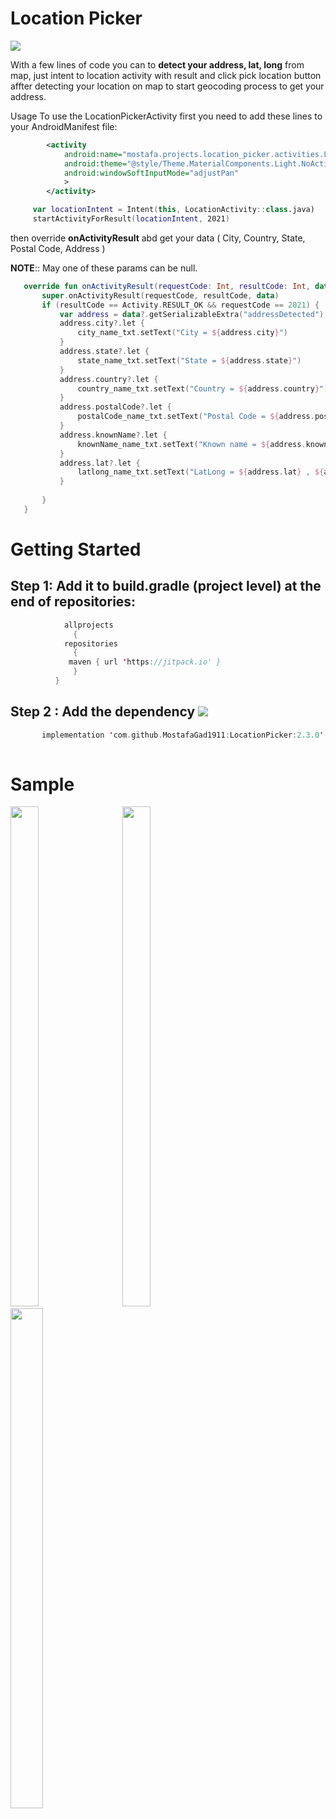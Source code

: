 # Location Picker 
[![](https://jitpack.io/v/MostafaGad1911/LocationPicker.svg)](https://jitpack.io/#MostafaGad1911/LocationPicker)

 With a few lines of code you can to **detect your address, lat, long** from map, just intent to location activity with result and click pick location button affter detecting your location on map to start geocoding process to get your address.
 
 Usage
To use the LocationPickerActivity first you need to add these lines to your AndroidManifest file:

``` xml 
        <activity
            android:name="mostafa.projects.location_picker.activities.LocationActivity"
            android:theme="@style/Theme.MaterialComponents.Light.NoActionBar"
            android:windowSoftInputMode="adjustPan"
            >
        </activity>
```

``` kotlin 
     var locationIntent = Intent(this, LocationActivity::class.java) 
     startActivityForResult(locationIntent, 2021)
```
then override **onActivityResult** abd get your data  ( City, Country, State, Postal Code, Address )

**NOTE**:: May  one of these params can be null. 
 ``` kotlin  
    override fun onActivityResult(requestCode: Int, resultCode: Int, data: Intent?) {
        super.onActivityResult(requestCode, resultCode, data)
        if (resultCode == Activity.RESULT_OK && requestCode == 2021) {
            var address = data?.getSerializableExtra("addressDetected") as Address
            address.city?.let {
                city_name_txt.setText("City = ${address.city}")
            }
            address.state?.let {
                state_name_txt.setText("State = ${address.state}")
            }
            address.country?.let {
                country_name_txt.setText("Country = ${address.country}")
            }
            address.postalCode?.let {
                postalCode_name_txt.setText("Postal Code = ${address.postalCode}")
            }
            address.knownName?.let {
                knownName_name_txt.setText("Known name = ${address.knownName}")
            }
            address.lat?.let {
                latlong_name_txt.setText("LatLong = ${address.lat} , ${address.long}")
            }      
	    
	    }
    }
``` 


# Getting Started 
## Step 1: Add it to build.gradle (project level) at the end of repositories:

 ``` kotlin  
             allprojects 
               {
	         repositories 
		       {	
			  maven { url 'https://jitpack.io' }
		       } 
	       }
```          
        

## Step 2 : Add the dependency  [![](https://jitpack.io/v/MostafaGad1911/LocationPicker.svg)](https://jitpack.io/#MostafaGad1911/LocationPicker)	   

 ``` kotlin  
        implementation 'com.github.MostafaGad1911:LocationPicker:2.3.0'
        
```        

# Sample 


 
<div>
 <img src="https://user-images.githubusercontent.com/25991597/110681788-e042d380-81e2-11eb-98f5-105bac8b2230.jpg"  width="30%" height="800"   />

<img width="20"/>
 <img src="https://user-images.githubusercontent.com/25991597/110532061-09049380-8125-11eb-983c-1830f290ddae.jpg" width="30%" height="800" />
<img width="20"/>
 <img src="https://user-images.githubusercontent.com/25991597/110699130-3883d080-81f7-11eb-9d22-b5395aa54cb6.jpg" width="32%" height="800"/>
<div/>
 
 



	
	
	   
